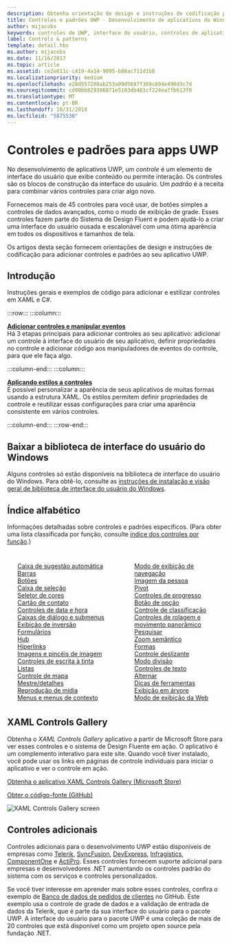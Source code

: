 ```yaml
---
description: Obtenha orientação de design e instruções de codificação para adicionar controles e padrões ao seu aplicativo UWP. Encontre mais de 45 controles poderosos para uso com o seu aplicativo.
title: Controles e padrões UWP - Desenvolvimento de aplicativos do Windows
author: mijacobs
keywords: controles de UWP, interface do usuário, controles de aplicativo
label: Controls & patterns
template: detail.hbs
ms.author: mijacobs
ms.date: 11/16/2017
ms.topic: article
ms.assetid: ce2e611c-c419-4a14-9095-b88ac711d1b8
ms.localizationpriority: medium
ms.openlocfilehash: e28d557280ab253a09d5697f369c694e490d3c7d
ms.sourcegitcommit: cd00bb829306871e5103db481cf224ea7fb613f0
ms.translationtype: MT
ms.contentlocale: pt-BR
ms.lasthandoff: 10/31/2018
ms.locfileid: "5875530"
---
```

# <a name="controls-and-patterns-for-uwp-apps"></a>Controles e padrões para apps UWP
 

No desenvolvimento de aplicativos UWP, um <i>controle</i> é um elemento de interface do usuário que exibe conteúdo ou permite interação. Os controles são os blocos de construção da interface do usuário. Um <i>padrão</i> é a receita para combinar vários controles para criar algo novo.

Fornecemos mais de 45 controles para você usar, de botões simples a controles de dados avançados, como o modo de exibição de grade.  Esses controles fazem parte do Sistema de Design Fluent e podem ajudá-lo a criar uma interface do usuário ousada e escalonável com uma ótima aparência em todos os dispositivos e tamanhos de tela. 

Os artigos desta seção fornecem orientações de design e instruções de codificação para adicionar controles e padrões ao seu aplicativo UWP. 

## <a name="intro"></a>Introdução

Instruções gerais e exemplos de código para adicionar e estilizar controles em XAML e C#.

:::row:::
    :::column:::
      <p><b><a href="controls-and-events-intro.md">Adicionar controles e manipular eventos</a></b> <br/>
Há 3 etapas principais para adicionar controles ao seu aplicativo: adicionar um controle à interface do usuário de seu aplicativo, definir propriedades no controle e adicionar código aos manipuladores de eventos do controle, para que ele faça algo.</p>
    :::column-end:::
    :::column:::
      <p><b><a href="xaml-styles.md">Aplicando estilos a controles</a></b> <br/>
É possível personalizar a aparência de seus aplicativos de muitas formas usando a estrutura XAML. Os estilos permitem definir propriedades de controle e reutilizar essas configurações para criar uma aparência consistente em vários controles.</p>
    :::column-end:::
:::row-end:::

## <a name="get-the-windows-ui-library"></a>Baixar a biblioteca de interface do usuário do Windows
Alguns controles só estão disponíveis na biblioteca de interface do usuário do Windows. Para obtê-lo, consulte as [instruções de instalação e visão geral de biblioteca de interface do usuário do Windows](/uwp/toolkits/winui/).

## <a name="alphabetical-index"></a>Índice alfabético 

Informações detalhadas sobre controles e padrões específicos. (Para obter uma lista classificada por função, consulte <a href="controls-by-function.md">índice dos controles por função</a>.)

<div style="column-count: 2; column-gap: 40px; margin-top: 40px;" >
<ul style="margin-top: 0px; padding-top: 0px; list-style-type: none;">
<li style="list-style-type: none;"><a href="auto-suggest-box.md">Caixa de sugestão automática</a></li>

<li style="list-style-type: none;"><a href="app-bars.md">Barras</a></li>

<li style="list-style-type: none;"><a href="buttons.md">Botões</a></li>

<li style="list-style-type: none;"><a href="checkbox.md">Caixa de seleção </a></li>

<li style="list-style-type: none;"><a href="color-picker.md">Seletor de cores</a></li>

<li style="list-style-type: none;"><a href="contact-card.md">Cartão de contato</a></li>

<li style="list-style-type: none;"><a href="date-and-time.md">Controles de data e hora</a></li>

<li style="list-style-type: none;"><a href="dialogs-and-flyouts/index.md">Caixas de diálogo e submenus</a></li>

<li style="list-style-type: none;"><a href="flipview.md">Exibição de inversão</a></li>

<li style="list-style-type: none;"><a href="forms.md">Formulários</a></li>

<li style="list-style-type: none;"><a href="hub.md">Hub</a></li>

<li style="list-style-type: none;"><a href="hyperlinks.md">Hiperlinks</a></li>

<li style="list-style-type: none;"><a href="images-imagebrushes.md">Imagens e pincéis de imagem</a></li>

<li style="list-style-type: none;"><a href="inking-controls.md">Controles de escrita à tinta</a></li>

<li style="list-style-type: none;"><a href="lists.md">Listas</a></li>

<li style="list-style-type: none;"><a href="../../maps-and-location/controls-map.md">Controle de mapa</a></li>

<li style="list-style-type: none;"><a href="master-details.md">Mestre/detalhes</a></li>

<li style="list-style-type: none;"><a href="media-playback.md">Reprodução de mídia</a></li>

<li style="list-style-type: none;"><a href="menus.md">Menus e menus de contexto</a></li>

<li style="list-style-type: none;"><a href="navigationview.md">Modo de exibição de navegação</a></li>

<li style="list-style-type: none;"><a href="person-picture.md">Imagem da pessoa</a></li>

<li style="list-style-type: none;"><a href="pivot.md">Pivot</a></li>

<li style="list-style-type: none;"><a href="progress-controls.md">Controles de progresso</a></li>

<li style="list-style-type: none;"><a href="radio-button.md">Botão de opção</a></li>

<li style="list-style-type: none;"><a href="rating.md">Controle de classificação</a></li>

<li style="list-style-type: none;"><a href="scroll-controls.md">Controles de rolagem e movimento panorâmico</a></li>

<li style="list-style-type: none;"><a href="search.md">Pesquisar</a></li>

<li style="list-style-type: none;"><a href="semantic-zoom.md">Zoom semântico</a></li>

<li style="list-style-type: none;"><a href="shapes.md">Formas</a></li>

<li style="list-style-type: none;"><a href="slider.md">Controle deslizante</a></li>

<li style="list-style-type: none;"><a href="split-view.md">Modo divisão</a></li>

<li style="list-style-type: none;"><a href="text-controls.md">Controles de texto</a></li>


<li style="list-style-type: none;"><a href="toggles.md">Alternar</a></li>
<li style="list-style-type: none;"><a href="tooltips.md">Dicas de ferramentas</a></li>

<li style="list-style-type: none;"><a href="tree-view.md">Exibição em árvore</a></li>

<li style="list-style-type: none;"><a href="web-view.md">Modo de exibição da Web</a></li>
</ul>
</div>

## <a name="xaml-controls-gallery"></a>XAML Controls Gallery

Obtenha o _XAML Controls Gallery_ aplicativo a partir de Microsoft Store para ver esses controles e o sistema de Design Fluente em ação. O aplicativo é um complemento interativo para este site. Quando você tiver instalado, você pode usar os links em páginas de controle individuais para iniciar o aplicativo e ver o controle em ação.

<a href="https://www.microsoft.com/store/productId/9MSVH128X2ZT">Obtenha o aplicativo XAML Controls Gallery (Microsoft Store)</a>

<a href="https://github.com/Microsoft/Windows-universal-samples/tree/master/Samples/XamlUIBasics">Obter o código-fonte (GitHub)</a>

<img src="images/xaml-controls-gallery.png" alt="XAML Controls Gallery screen" />

## <a name="additional-controls"></a>Controles adicionais

Controles adicionais para o desenvolvimento UWP estão disponíveis de empresas como <a href="http://www.telerik.com/">Telerik</a>, <a href="https://www.syncfusion.com/products/uwp">SyncFusion</a>, <a href="https://www.devexpress.com/Products/NET/Controls/Win10Apps/">DevExpress</a>, <a href="http://www.infragistics.com/products/universal-windows-platform">Infragistics</a>, <a href="https://www.componentone.com/Studio/Platform/UWP">ComponentOne</a> e <a href="http://www.actiprosoftware.com/products/controls/universal">ActiPro</a>. Esses controles fornecem suporte adicional para empresas e desenvolvedores .NET aumentando os controles padrão do sistema com os serviços e controles personalizados.  

Se você tiver interesse em aprender mais sobre esses controles, confira o exemplo de <a href="https://github.com/Microsoft/Windows-appsample-customers-orders-database">Banco de dados de pedidos de clientes</a> no GitHub. Este exemplo usa o controle de grade de dados e a validação de entrada de dados da Telerik, que é parte da sua interface do usuário para o pacote UWP. A interface do usuário para o pacote UWP é uma coleção de mais de 20 controles que está disponível como um projeto open source pela fundação .NET.
